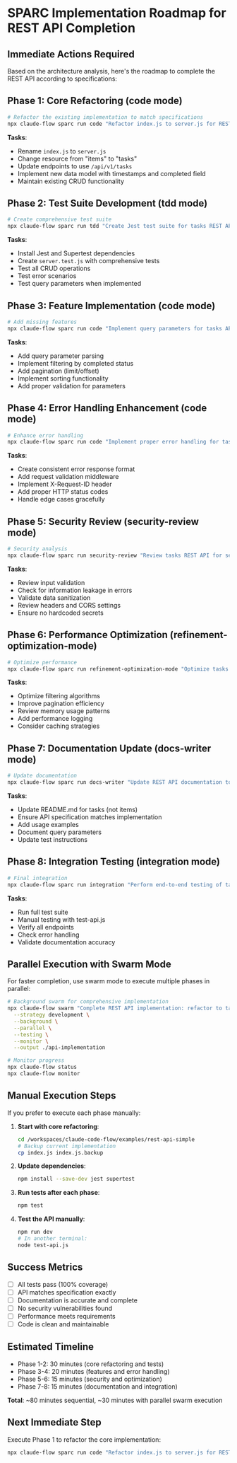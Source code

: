 # SPARC Implementation Roadmap for REST API Completion

## Immediate Actions Required

Based on the architecture analysis, here's the roadmap to complete the REST API according to specifications:

## Phase 1: Core Refactoring (code mode)

```bash
# Refactor the existing implementation to match specifications
npx claude-flow sparc run code "Refactor index.js to server.js for REST API: change resource from items to tasks, add API versioning /api/v1/, update data model with title/completed/timestamps" --non-interactive
```

**Tasks**:

- Rename `index.js` to `server.js`
- Change resource from "items" to "tasks"
- Update endpoints to use `/api/v1/tasks`
- Implement new data model with timestamps and completed field
- Maintain existing CRUD functionality

## Phase 2: Test Suite Development (tdd mode)

```bash
# Create comprehensive test suite
npx claude-flow sparc run tdd "Create Jest test suite for tasks REST API with full coverage of CRUD operations, error cases, and query parameters" --non-interactive
```

**Tasks**:

- Install Jest and Supertest dependencies
- Create `server.test.js` with comprehensive tests
- Test all CRUD operations
- Test error scenarios
- Test query parameters when implemented

## Phase 3: Feature Implementation (code mode)

```bash
# Add missing features
npx claude-flow sparc run code "Implement query parameters for tasks API: filtering by completed status, pagination with limit/offset, and sorting" --non-interactive
```

**Tasks**:

- Add query parameter parsing
- Implement filtering by completed status
- Add pagination (limit/offset)
- Implement sorting functionality
- Add proper validation for parameters

## Phase 4: Error Handling Enhancement (code mode)

```bash
# Enhance error handling
npx claude-flow sparc run code "Implement proper error handling for tasks API with consistent error format, validation errors, and request ID tracking" --non-interactive
```

**Tasks**:

- Create consistent error response format
- Add request validation middleware
- Implement X-Request-ID header
- Add proper HTTP status codes
- Handle edge cases gracefully

## Phase 5: Security Review (security-review mode)

```bash
# Security analysis
npx claude-flow sparc run security-review "Review tasks REST API for security vulnerabilities, input validation, and error information leakage" --non-interactive
```

**Tasks**:

- Review input validation
- Check for information leakage in errors
- Validate data sanitization
- Review headers and CORS settings
- Ensure no hardcoded secrets

## Phase 6: Performance Optimization (refinement-optimization-mode)

```bash
# Optimize performance
npx claude-flow sparc run refinement-optimization-mode "Optimize tasks API query performance and memory usage for large datasets" --non-interactive
```

**Tasks**:

- Optimize filtering algorithms
- Improve pagination efficiency
- Review memory usage patterns
- Add performance logging
- Consider caching strategies

## Phase 7: Documentation Update (docs-writer mode)

```bash
# Update documentation
npx claude-flow sparc run docs-writer "Update REST API documentation to match implementation: README, API examples, and ensure consistency across all docs" --non-interactive
```

**Tasks**:

- Update README.md for tasks (not items)
- Ensure API specification matches implementation
- Add usage examples
- Document query parameters
- Update test instructions

## Phase 8: Integration Testing (integration mode)

```bash
# Final integration
npx claude-flow sparc run integration "Perform end-to-end testing of tasks REST API and ensure all components work together correctly" --non-interactive
```

**Tasks**:

- Run full test suite
- Manual testing with test-api.js
- Verify all endpoints
- Check error handling
- Validate documentation accuracy

## Parallel Execution with Swarm Mode

For faster completion, use swarm mode to execute multiple phases in parallel:

```bash
# Background swarm for comprehensive implementation
npx claude-flow swarm "Complete REST API implementation: refactor to tasks resource, add tests, implement query parameters, enhance error handling" \
  --strategy development \
  --background \
  --parallel \
  --testing \
  --monitor \
  --output ./api-implementation

# Monitor progress
npx claude-flow status
npx claude-flow monitor
```

## Manual Execution Steps

If you prefer to execute each phase manually:

1. **Start with core refactoring**:

   ```bash
   cd /workspaces/claude-code-flow/examples/rest-api-simple
   # Backup current implementation
   cp index.js index.js.backup
   ```

2. **Update dependencies**:

   ```bash
   npm install --save-dev jest supertest
   ```

3. **Run tests after each phase**:

   ```bash
   npm test
   ```

4. **Test the API manually**:

   ```bash
   npm run dev
   # In another terminal:
   node test-api.js
   ```

## Success Metrics

- [ ] All tests pass (100% coverage)
- [ ] API matches specification exactly
- [ ] Documentation is accurate and complete
- [ ] No security vulnerabilities found
- [ ] Performance meets requirements
- [ ] Code is clean and maintainable

## Estimated Timeline

- Phase 1-2: 30 minutes (core refactoring and tests)
- Phase 3-4: 20 minutes (features and error handling)
- Phase 5-6: 15 minutes (security and optimization)
- Phase 7-8: 15 minutes (documentation and integration)

**Total**: ~80 minutes sequential, ~30 minutes with parallel swarm execution

## Next Immediate Step

Execute Phase 1 to refactor the core implementation:

```bash
npx claude-flow sparc run code "Refactor index.js to server.js for REST API: change resource from items to tasks, add API versioning /api/v1/, update data model with title/completed/timestamps" --non-interactive
```
